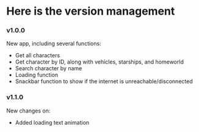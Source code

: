 # Here is the version management

### v1.0.0

New app, including several functions:

- Get all characters
- Get character by ID, along with vehicles, starships, and homeworld
- Search character by name
- Loading function
- Snackbar function to show if the internet is unreachable/disconnected

### v1.1.0

New changes on:
- Added loading text animation

